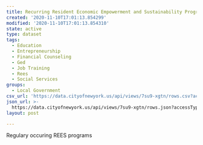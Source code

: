 ```yaml
---
title: Recurring Resident Economic Empowerment and Sustainability Programs
created: '2020-11-10T17:01:13.854299'
modified: '2020-11-10T17:01:13.854310'
state: active
type: dataset
tags:
  - Education
  - Entrepreneurship
  - Financial Counseling
  - Ged
  - Job Training
  - Rees
  - Social Services
groups:
  - Local Government
csv_url: 'https://data.cityofnewyork.us/api/views/7su9-xgtn/rows.csv?accessType=DOWNLOAD'
json_url: >-
  https://data.cityofnewyork.us/api/views/7su9-xgtn/rows.json?accessType=DOWNLOAD
layout: post

---
```

Regulary occuring REES programs
